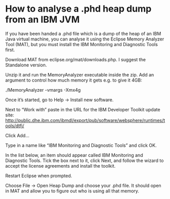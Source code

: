 # How to analyse a .phd heap dump from an IBM JVM

If you have been handed a .phd file which is a dump of the heap of an IBM Java virtual machine, you can analyse it using the Eclipse Memory Analyzer Tool (MAT), but you must install the IBM Monitoring and Diagnostic Tools first.

Download MAT from eclipse.org/mat/downloads.php. I suggest the Standalone version.

Unzip it and run the MemoryAnalyzer executable inside the zip. Add an argument to control how much memory it gets e.g. to give it 4GB:

./MemoryAnalyzer -vmargs -Xmx4g

Once it’s started, go to Help -> Install new software.

Next to “Work with” paste in the URL for the IBM Developer Toolkit update site: http://public.dhe.ibm.com/ibmdl/export/pub/software/websphere/runtimes/tools/dtfj/

Click Add…

Type in a name like “IBM Monitoring and Diagnostic Tools” and click OK.

In the list below, an item should appear called IBM Monitoring and Diagnostic Tools. Tick the box next to it, click Next, and follow the wizard to accept the license agreements and install the toolkit.

Restart Eclipse when prompted.

Choose File -> Open Heap Dump and choose your .phd file. It should open in MAT and allow you to figure out who is using all that memory.